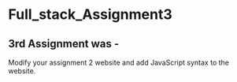 # Full_stack_Assignment3

## 3rd Assignment was - 

Modify your assignment 2 website and add JavaScript syntax to the website.
